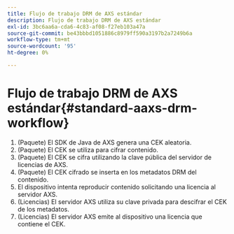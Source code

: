 ```yaml
---
title: Flujo de trabajo DRM de AXS estándar
description: Flujo de trabajo DRM de AXS estándar
exl-id: 3bc6aa6a-cda6-4c83-af08-f27eb103a47a
source-git-commit: be43bbbd1051886c8979ff590a3197b2a7249b6a
workflow-type: tm+mt
source-wordcount: '95'
ht-degree: 0%

---
```


# Flujo de trabajo DRM de AXS estándar{#standard-aaxs-drm-workflow}

1. (Paquete) El SDK de Java de AXS genera una CEK aleatoria.
1. (Paquete) El CEK se utiliza para cifrar contenido.
1. (Paquete) El CEK se cifra utilizando la clave pública del servidor de licencias de AXS.
1. (Paquete) El CEK cifrado se inserta en los metadatos DRM del contenido.
1. El dispositivo intenta reproducir contenido solicitando una licencia al servidor AXS.
1. (Licencias) El servidor AXS utiliza su clave privada para descifrar el CEK de los metadatos.
1. (Licencias) El servidor AXS emite al dispositivo una licencia que contiene el CEK.
